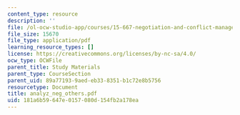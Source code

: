 ```yaml
---
content_type: resource
description: ''
file: /ol-ocw-studio-app/courses/15-667-negotiation-and-conflict-management-spring-2001/181a6b59647e0157080d154fb2a178ea_analyz_neg_others.pdf
file_size: 15670
file_type: application/pdf
learning_resource_types: []
license: https://creativecommons.org/licenses/by-nc-sa/4.0/
ocw_type: OCWFile
parent_title: Study Materials
parent_type: CourseSection
parent_uid: 89a77193-9aed-eb33-8351-b1c72e8b5756
resourcetype: Document
title: analyz_neg_others.pdf
uid: 181a6b59-647e-0157-080d-154fb2a178ea
---
```

